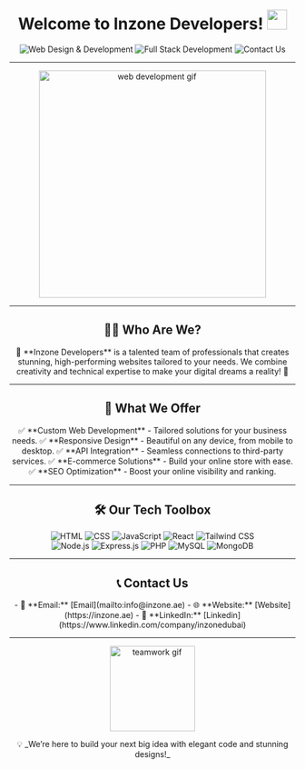 <h1 align="center"> Welcome to Inzone Developers! <img src="https://media.giphy.com/media/hvRJCLFzcasrR4ia7z/giphy.gif" width="35"></h1>

<p align="center">
  <img src="https://img.shields.io/badge/Web_Design-Development-blue?style=for-the-badge&logo=html5&logoColor=white" alt="Web Design & Development" />
  <img src="https://img.shields.io/badge/Full--Stack_Experts-green?style=for-the-badge&logo=node.js&logoColor=white" alt="Full Stack Development" />
  <img src="https://img.shields.io/badge/Contact-Us-orange?style=for-the-badge&logo=gmail&logoColor=white" alt="Contact Us" />
</p>

---

<p align="center">
  <img src="https://media.giphy.com/media/l46CkATpdyLwLI7vi/giphy.gif" width="400" alt="web development gif">
</p>

---

<h2 align="center">👨‍💻 Who Are We?</h2>

<p align="center">
🌟 **Inzone Developers** is a talented team of professionals that creates stunning, high-performing websites tailored to your needs. We combine creativity and technical expertise to make your digital dreams a reality! 🌟
</p>

---

<h2 align="center">🎯 What We Offer</h2>

<p align="center">
✅ **Custom Web Development** - Tailored solutions for your business needs.  
✅ **Responsive Design** - Beautiful on any device, from mobile to desktop.  
✅ **API Integration** - Seamless connections to third-party services.  
✅ **E-commerce Solutions** - Build your online store with ease.  
✅ **SEO Optimization** - Boost your online visibility and ranking.  
</p>

---

<h2 align="center">🛠️ Our Tech Toolbox</h2>

<p align="center">
  <img src="https://img.shields.io/badge/HTML-E34F26?style=for-the-badge&logo=html5&logoColor=white" alt="HTML" />
  <img src="https://img.shields.io/badge/CSS-1572B6?style=for-the-badge&logo=css3&logoColor=white" alt="CSS" />
  <img src="https://img.shields.io/badge/JavaScript-F7DF1E?style=for-the-badge&logo=javascript&logoColor=black" alt="JavaScript" />
  <img src="https://img.shields.io/badge/React-61DAFB?style=for-the-badge&logo=react&logoColor=black" alt="React" />
  <img src="https://img.shields.io/badge/Tailwind_CSS-38B2AC?style=for-the-badge&logo=tailwind-css&logoColor=white" alt="Tailwind CSS" />
  <br>
  <img src="https://img.shields.io/badge/Node.js-339933?style=for-the-badge&logo=node.js&logoColor=white" alt="Node.js" />
  <img src="https://img.shields.io/badge/Express-000000?style=for-the-badge&logo=express&logoColor=white" alt="Express.js" />
  <img src="https://img.shields.io/badge/PHP-777BB4?style=for-the-badge&logo=php&logoColor=white" alt="PHP" />
  <img src="https://img.shields.io/badge/MySQL-4479A1?style=for-the-badge&logo=mysql&logoColor=white" alt="MySQL" />
  <img src="https://img.shields.io/badge/MongoDB-47A248?style=for-the-badge&logo=mongodb&logoColor=white" alt="MongoDB" />
</p>

---

<h2 align="center">📞 Contact Us</h2>

<p align="center">
-  📨 **Email:** [Email](mailto:info@inzone.ae)  
-  🌐 **Website:** [Website](https://inzone.ae)  
-  💼 **LinkedIn:** [Linkedin](https://www.linkedin.com/company/inzonedubai)  
</p>

---

<p align="center">
  <img src="https://media.giphy.com/media/5xaOcLGvzHxDKjufnLW/giphy.gif" width="150" alt="teamwork gif">
</p>

<p align="center">
  💡 _We’re here to build your next big idea with elegant code and stunning designs!_
</p>
